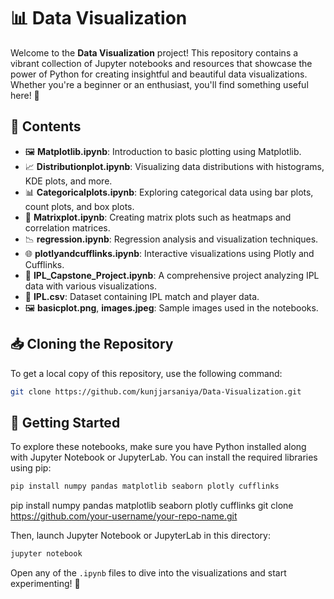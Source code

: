 # 📊 Data Visualization

Welcome to the **Data Visualization** project! This repository contains a vibrant collection of Jupyter notebooks and resources that showcase the power of Python for creating insightful and beautiful data visualizations. Whether you're a beginner or an enthusiast, you'll find something useful here! 🚀

## 📂 Contents

- 🖼️ **Matplotlib.ipynb**: Introduction to basic plotting using Matplotlib.
- 📈 **Distributionplot.ipynb**: Visualizing data distributions with histograms, KDE plots, and more.
- 📊 **Categoricalplots.ipynb**: Exploring categorical data using bar plots, count plots, and box plots.
- 🧮 **Matrixplot.ipynb**: Creating matrix plots such as heatmaps and correlation matrices.
- 📉 **regression.ipynb**: Regression analysis and visualization techniques.
- 🌐 **plotlyandcufflinks.ipynb**: Interactive visualizations using Plotly and Cufflinks.
- 🏏 **IPL_Capstone_Project.ipynb**: A comprehensive project analyzing IPL data with various visualizations.
- 📁 **IPL.csv**: Dataset containing IPL match and player data.
- 🖼️ **basicplot.png**, **images.jpeg**: Sample images used in the notebooks.

## 📥 Cloning the Repository

To get a local copy of this repository, use the following command:

```bash
git clone https://github.com/kunjjarsaniya/Data-Visualization.git
```

## 🚀 Getting Started

To explore these notebooks, make sure you have Python installed along with Jupyter Notebook or JupyterLab. You can install the required libraries using pip:

```bash
pip install numpy pandas matplotlib seaborn plotly cufflinks
```
pip install numpy pandas matplotlib seaborn plotly cufflinks
git clone https://github.com/your-username/your-repo-name.git

Then, launch Jupyter Notebook or JupyterLab in this directory:

```bash
jupyter notebook
```

Open any of the `.ipynb` files to dive into the visualizations and start experimenting! 🎨
